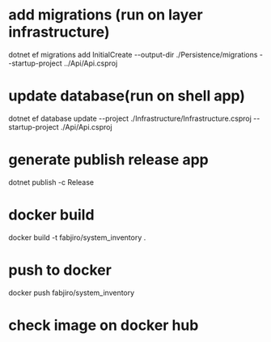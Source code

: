 # add migrations (run on layer infrastructure)
dotnet ef migrations add InitialCreate --output-dir ./Persistence/migrations --startup-project ../Api/Api.csproj

# update database(run on shell app)
dotnet ef database update --project ./Infrastructure/Infrastructure.csproj --startup-project ./Api/Api.csproj


<!-- publish app -->
# generate publish release app
dotnet publish -c Release 

# docker build
docker build -t fabjiro/system_inventory .

# push to docker
docker push fabjiro/system_inventory

# check image on docker hub
